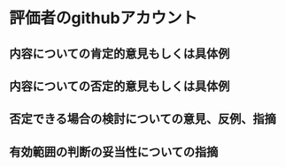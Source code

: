 # 評価者のgithubアカウント

## 内容についての肯定的意見もしくは具体例

## 内容についての否定的意見もしくは具体例

## 否定できる場合の検討についての意見、反例、指摘

## 有効範囲の判断の妥当性についての指摘

